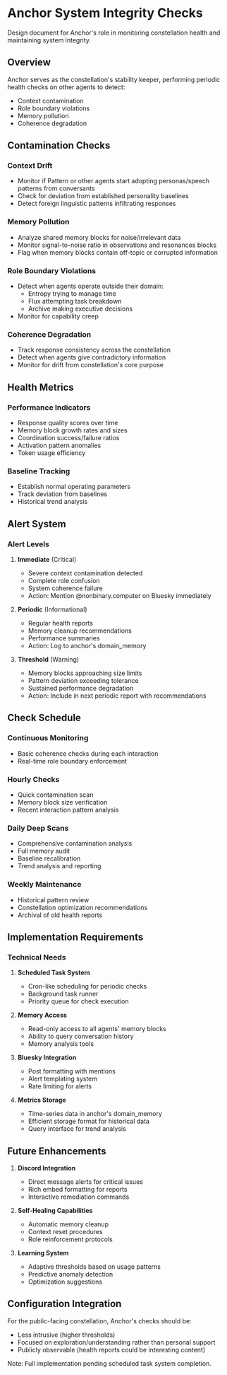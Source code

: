 # Anchor System Integrity Checks

Design document for Anchor's role in monitoring constellation health and maintaining system integrity.

## Overview

Anchor serves as the constellation's stability keeper, performing periodic health checks on other agents to detect:
- Context contamination
- Role boundary violations
- Memory pollution
- Coherence degradation

## Contamination Checks

### Context Drift
- Monitor if Pattern or other agents start adopting personas/speech patterns from conversants
- Check for deviation from established personality baselines
- Detect foreign linguistic patterns infiltrating responses

### Memory Pollution
- Analyze shared memory blocks for noise/irrelevant data
- Monitor signal-to-noise ratio in observations and resonances blocks
- Flag when memory blocks contain off-topic or corrupted information

### Role Boundary Violations
- Detect when agents operate outside their domain:
  - Entropy trying to manage time
  - Flux attempting task breakdown
  - Archive making executive decisions
- Monitor for capability creep

### Coherence Degradation
- Track response consistency across the constellation
- Detect when agents give contradictory information
- Monitor for drift from constellation's core purpose

## Health Metrics

### Performance Indicators
- Response quality scores over time
- Memory block growth rates and sizes
- Coordination success/failure ratios
- Activation pattern anomalies
- Token usage efficiency

### Baseline Tracking
- Establish normal operating parameters
- Track deviation from baselines
- Historical trend analysis

## Alert System

### Alert Levels
1. **Immediate** (Critical)
   - Severe context contamination detected
   - Complete role confusion
   - System coherence failure
   - Action: Mention @nonbinary.computer on Bluesky immediately

2. **Periodic** (Informational)
   - Regular health reports
   - Memory cleanup recommendations
   - Performance summaries
   - Action: Log to anchor's domain_memory

3. **Threshold** (Warning)
   - Memory blocks approaching size limits
   - Pattern deviation exceeding tolerance
   - Sustained performance degradation
   - Action: Include in next periodic report with recommendations

## Check Schedule

### Continuous Monitoring
- Basic coherence checks during each interaction
- Real-time role boundary enforcement

### Hourly Checks
- Quick contamination scan
- Memory block size verification
- Recent interaction pattern analysis

### Daily Deep Scans
- Comprehensive contamination analysis
- Full memory audit
- Baseline recalibration
- Trend analysis and reporting

### Weekly Maintenance
- Historical pattern review
- Constellation optimization recommendations
- Archival of old health reports

## Implementation Requirements

### Technical Needs
1. **Scheduled Task System**
   - Cron-like scheduling for periodic checks
   - Background task runner
   - Priority queue for check execution

2. **Memory Access**
   - Read-only access to all agents' memory blocks
   - Ability to query conversation history
   - Memory analysis tools

3. **Bluesky Integration**
   - Post formatting with mentions
   - Alert templating system
   - Rate limiting for alerts

4. **Metrics Storage**
   - Time-series data in anchor's domain_memory
   - Efficient storage format for historical data
   - Query interface for trend analysis

## Future Enhancements

1. **Discord Integration**
   - Direct message alerts for critical issues
   - Rich embed formatting for reports
   - Interactive remediation commands

2. **Self-Healing Capabilities**
   - Automatic memory cleanup
   - Context reset procedures
   - Role reinforcement protocols

3. **Learning System**
   - Adaptive thresholds based on usage patterns
   - Predictive anomaly detection
   - Optimization suggestions

## Configuration Integration

For the public-facing constellation, Anchor's checks should be:
- Less intrusive (higher thresholds)
- Focused on exploration/understanding rather than personal support
- Publicly observable (health reports could be interesting content)

Note: Full implementation pending scheduled task system completion.

